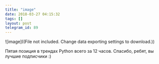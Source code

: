 ```yaml
---
title: "image"
date: 2018-03-27 04:15:32
tags: []
layout: post
telegram_id: 89
---
```


![image]((File not included. Change data exporting settings to download.))

Пятая позиция в трендах Python всего за 12 часов. Спасибо, ребят, вы лучшие подписчики :)
